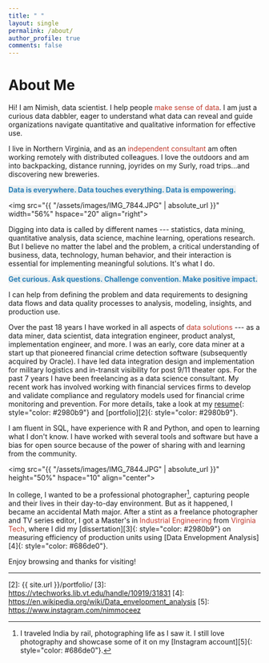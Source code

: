 ```yaml
---
title: " "
layout: single
permalink: /about/
author_profile: true
comments: false
---
```


# About Me

Hi! I am Nimish, data scientist. I help people <font color="#c0392b">make sense of data</font>. I am just a curious data dabbler, eager to understand what data can reveal and guide organizations navigate quantitative and qualitative information for effective use. 

I live in Northern Virginia, and as an <font color="#c0392b">independent consultant</font> am often working remotely with distributed colleagues. I love the outdoors and am into backpacking, distance running, joyrides on my Surly, road trips...and discovering new breweries.

<span style="color: #2980b9; background-color:#ecf0f1">**Data is everywhere. Data touches everything. Data is empowering.**</span>

<img src="{{ "/assets/images/IMG_7844.JPG" | absolute_url }}"
width="56%" hspace="20" align="right">

Digging into data is called by different names --- <span style="color: ">statistics, data mining, quantitative analysis, data science, machine learning, operations research</span>. But I believe no matter the label and the problem, a critical understanding of business, data, technology, human behavior, and their interaction is essential for implementing meaningful solutions. It's what I do.

<span style="color: #2980b9; background-color:#ecf0f1">**Get curious. Ask questions. Challenge convention. Make positive impact.**</span>

I can help from defining the problem and data requirements to designing data flows and data quality processes to analysis, modeling, insights, and production use.

Over the past 18 years I have worked in all aspects of <font color="#c0392b">data solutions</font> --- as a data miner, data scientist, data integration engineer, product analyst, implementation engineer, and more. I was an early, core data miner at a start up that pioneered financial crime detection software (subsequently acquired by Oracle). I have led data integration design and implementation for military logistics and in-transit visibility for post 9/11 theater ops. For the past 7 years I have been freelancing as a data science consultant. My recent work has involved working with financial services firms to develop and validate compliance and regulatory models used for financial crime monitoring and prevention. For more details, take a look at my [resume][1]{: style="color: #2980b9"} and [portfolio][2]{: style="color: #2980b9"}.

I am fluent in SQL, have experience with R and Python, and open to learning what I don't know. I have worked with several tools and software but have a bias for open source because of the power of sharing with and learning from the community. 

<img src="{{ "/assets/images/IMG_7844.JPG" | absolute_url }}"
height="50%" hspace="10" align="center">

In college, I wanted to be a professional photographer[^fnote1], capturing people and their lives in their day-to-day environment. But as it happened, I became an accidental Math major. After a stint as a freelance photographer and TV series editor, I got a Master's in <font color="#c0392b">Industrial Engineering</font> from <font color="#c0392b">Virginia Tech</font>, where I did my [dissertation][3]{: style="color: #2980b9"} on measuring efficiency of production units using [Data Envelopment Analysis][4]{: style="color: #686de0"}.

Enjoy browsing and thanks for visiting!


-- -- -- --

[^fnote1]: I traveled India by rail, photographing life as I saw it. I still love photography and showcase some of it on my [Instagram account][5]{: style="color: #686de0"}.

[1]: https://niimmiish.github.io/resume1
[2]: {{ site.url }}/portfolio/
[3]: https://vtechworks.lib.vt.edu/handle/10919/31831
[4]: https://en.wikipedia.org/wiki/Data_envelopment_analysis
[5]: https://www.instagram.com/nimmoceez
